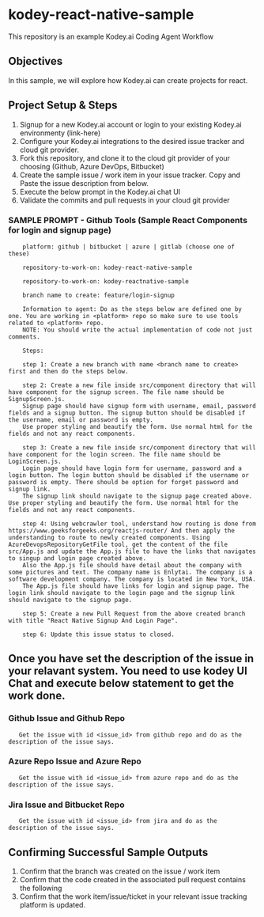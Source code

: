 # kodey-react-native-sample

This repository is an example Kodey.ai Coding Agent Workflow

## Objectives

In this sample, we will explore how Kodey.ai can create projects for react.

## Project Setup & Steps 

1. Signup for a new Kodey.ai account or login to your existing Kodey.ai environmenty (link-here)
2. Configure your Kodey.ai integrations to the desired issue tracker and cloud git provider.
3. Fork this repository, and clone it to the cloud git provider of your choosing (Github, Azure DevOps, Bitbucket)
4. Create the sample issue / work item in your issue tracker. Copy and Paste the issue description from below.
5. Execute the below prompt in the Kodey.ai chat UI
6. Validate the commits and pull requests in your cloud git provider

### SAMPLE PROMPT - Github Tools (Sample React Components for login and signup page)
```
    platform: github | bitbucket | azure | gitlab (choose one of these)

    repository-to-work-on: kodey-react-native-sample

    repository-to-work-on: kodey-reactnative-sample
    
    branch name to create: feature/login-signup

    Information to agent: Do as the steps below are defined one by one. You are working in <platform> repo so make sure to use tools related to <platform> repo. 
    NOTE: You should write the actual implementation of code not just comments.

    Steps:

    step 1: Create a new branch with name <branch name to create> first and then do the steps below.

    step 2: Create a new file inside src/component directory that will have component for the signup screen. The file name should be SignupScreen.js.
    Signup page should have signup form with username, email, password fields and a signup button. The signup button should be disabled if the username, email or password is empty.
    Use proper styling and beautify the form. Use normal html for the fields and not any react components.

    step 3: Create a new file inside src/component directory that will have component for the login screen. The file name should be LoginScreen.js.
    Login page should have login form for username, password and a login button. The login button should be disabled if the username or password is empty. There should be option for forget password and signup link.
    The signup link should navigate to the signup page created above. Use proper styling and beautify the form. Use normal html for the fields and not any react components.

    step 4: Using webcrawler tool, understand how routing is done from https://www.geeksforgeeks.org/reactjs-router/ And then apply the understanding to route to newly created components. Using AzureDevopsRepositoryGetFile tool, get the content of the file src/App.js and update the App.js file to have the links that navigates to singup and login page created above.
    Also the App.js file should have detail about the company with some pictures and text. The company name is Enlytai. The company is a software development company. The company is located in New York, USA.
    The App.js file should have links for login and signup page. The login link should navigate to the login page and the signup link should navigate to the signup page.

    step 5: Create a new Pull Request from the above created branch with title "React Native Signup And Login Page".

    step 6: Update this issue status to closed.

```

## Once you have set the description of the issue in your relavant system. You need to use kodey UI Chat and execute below statement to get the work done. 

### Github Issue and Github Repo
```
   Get the issue with id <issue_id> from github repo and do as the description of the issue says.
```

### Azure Repo Issue and Azure Repo
```
   Get the issue with id <issue_id> from azure repo and do as the description of the issue says.
```

### Jira Issue and Bitbucket Repo
```
   Get the issue with id <issue_id> from jira and do as the description of the issue says.
```

## Confirming Successful Sample Outputs

1. Confirm that the branch was created on the issue / work item
2. Confirm that the code created in the associated pull request contains the following
3. Confirm that the work item/issue/ticket in your relevant issue tracking platform is updated.